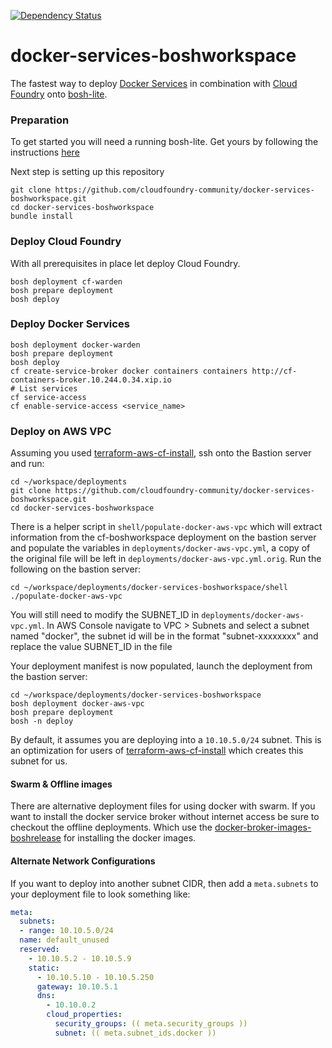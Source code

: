 [![Dependency Status](https://gemnasium.com/trustedanalytics/docker-services-boshworkspace.svg)](https://gemnasium.com/trustedanalytics/docker-services-boshworkspace)

docker-services-boshworkspace
=============================

The fastest way to deploy [Docker Services](https://github.com/cf-platform-eng/docker-boshrelease) in combination with [Cloud Foundry](http://www.cloudfoundry.org) onto [bosh-lite](https://github.com/cloudfoundry/bosh-lite).

### Preparation

To get started you will need a running bosh-lite. Get yours by following the instructions [here](https://github.com/cloudfoundry/bosh-lite#install-bosh-lite)

Next step is setting up this repository

```
git clone https://github.com/cloudfoundry-community/docker-services-boshworkspace.git
cd docker-services-boshworkspace
bundle install
```

### Deploy Cloud Foundry

With all prerequisites in place let deploy Cloud Foundry.

```
bosh deployment cf-warden
bosh prepare deployment
bosh deploy
```

### Deploy Docker Services

```
bosh deployment docker-warden
bosh prepare deployment
bosh deploy
cf create-service-broker docker containers containers http://cf-containers-broker.10.244.0.34.xip.io
# List services
cf service-access
cf enable-service-access <service_name>
```

### Deploy on AWS VPC

Assuming you used [terraform-aws-cf-install](https://github.com/cloudfoundry-community/terraform-aws-cf-install), ssh onto the Bastion server and run:
```
cd ~/workspace/deployments
git clone https://github.com/cloudfoundry-community/docker-services-boshworkspace.git
cd docker-services-boshworkspace
```

There is a helper script in `shell/populate-docker-aws-vpc` which will extract information from the cf-boshworkspace deployment on the bastion server and populate the variables in `deployments/docker-aws-vpc.yml`, a copy of the original file will be left in `deployments/docker-aws-vpc.yml.orig`.  Run the following on the bastion server:
```
cd ~/workspace/deployments/docker-services-boshworkspace/shell
./populate-docker-aws-vpc
```

You will still need to modify the SUBNET_ID in `deployments/docker-aws-vpc.yml`.  In AWS Console navigate to VPC > Subnets and select a subnet named "docker", the subnet id will be in the format "subnet-xxxxxxxx" and replace the value SUBNET_ID in the file

Your deployment manifest is now populated, launch the deployment from the bastion server:
```
cd ~/workspace/deployments/docker-services-boshworkspace
bosh deployment docker-aws-vpc
bosh prepare deployment
bosh -n deploy
```

By default, it assumes you are deploying into a `10.10.5.0/24` subnet. This is an optimization for users of [terraform-aws-cf-install](https://github.com/cloudfoundry-community/terraform-aws-cf-install) which creates this subnet for us.

#### Swarm & Offline images
There are alternative deployment files for using docker with swarm.
If you want to install the docker service broker without internet access be sure to checkout the offline deployments.
Which use the [docker-broker-images-boshrelease](https://github.com/cloudfoundry-community/docker-broker-images-boshrelease) for installing the docker images.

#### Alternate Network Configurations
If you want to deploy into another subnet CIDR, then add a `meta.subnets` to your deployment file to look something like:

```yaml
meta:
  subnets:
  - range: 10.10.5.0/24
  name: default_unused
  reserved:
    - 10.10.5.2 - 10.10.5.9
    static:
      - 10.10.5.10 - 10.10.5.250
      gateway: 10.10.5.1
      dns:
        - 10.10.0.2
        cloud_properties:
          security_groups: (( meta.security_groups ))
          subnet: (( meta.subnet_ids.docker ))
```
